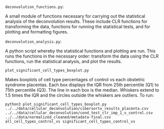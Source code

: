 `deconvolution_functions.py`: 

A small module of functions necessary for carrying out the statistical analysis of the deconvolution results. These include CLR functions for transforming the data, functions for running the statistical tests, and  for plotting and formatting figures. 

`deconvolution_analysis.py`: 

A python script whereby the statistical functions and plotting are run. This runs the functions in the necessary order: transform the data using the CLR functions, run the statistical analysis, and plot the results. 

`plot_significant_cell_types_boxplot.py`

Makes boxplots of cell type percentages of control vs each obstetric syndrome placentas. Each box displays the IQR from 25th percentile (Q1) to 75th percentile (Q3). The line in each box is the median. Whiskers extend to 1.5 times the IQR and the circles outside the whiskers are outliers. To run:

`python3 plot_significant_cell_types_boxplot.py ../../data/cellular_deconvolution/cibersortx_results_placenta.csv ../../data/cellular_deconvolution/cond_test_clr_imp_1_v_control.csv ../../data/normalized_cleaned/metadata-final.csv all_cell_types_control_vs significant_cell_types_control_vs`
